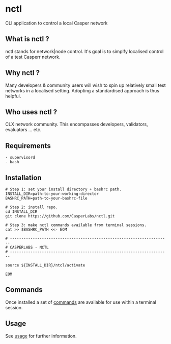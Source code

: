 nctl
===============

CLI application to control a local Casper network 

What is nctl ?
--------------------------------------

nctl stands for network|node control.  It's goal is to simplfy localised control of a test Casperr network.


Why nctl ?
--------------------------------------

Many developers & community users will wish to spin up relatively small test networks in a localised setting.  Adopting a standardised approach is thus helpful.


Who uses nctl ?
--------------------------------------

CLX network community.  This encompasses developers, validators, evaluators ... etc.

Requirements
--------------------------------------

    - supervisord
    - bash

Installation
--------------------------------------

```
# Step 1: set your install directory + bashrc path.
INSTALL_DIR=path-to-your-working-director
BASHRC_PATH=path-to-your-bashrc-file

# Step 2: install repo.
cd INSTALL_DIR
git clone https://github.com/CasperLabs/nctl.git

# Step 3: make nctl commands available from terminal sessions.
cat >> $BASHRC_PATH <<- EOM

# ----------------------------------------------------------------------
# CASPERLABS - NCTL
# ----------------------------------------------------------------------

source ${INSTALL_DIR}/ntcl/activate

EOM
```

Commands
--------------------------------------

Once installed a set of [commands](docs/commands.md) are available for use within a terminal session.

Usage
--------------------------------------

See [usage](docs/usage.md) for further information.
